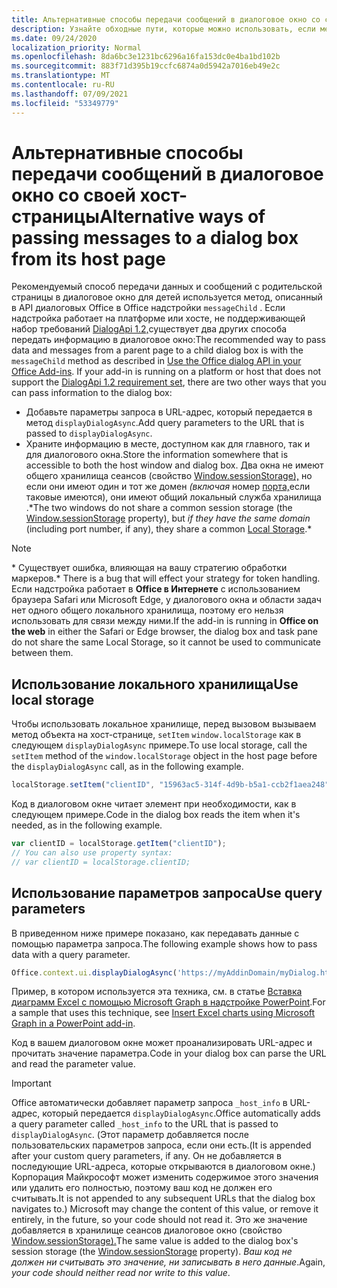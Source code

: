 ```yaml
---
title: Альтернативные способы передачи сообщений в диалоговое окно со своей хост-страницы
description: Узнайте обходные пути, которые можно использовать, если метод messageChild не поддерживается.
ms.date: 09/24/2020
localization_priority: Normal
ms.openlocfilehash: 8da6bc3e1231bc6296a16fa153dc0e4ba1bd102b
ms.sourcegitcommit: 883f71d395b19ccfc6874a0d5942a7016eb49e2c
ms.translationtype: MT
ms.contentlocale: ru-RU
ms.lasthandoff: 07/09/2021
ms.locfileid: "53349779"
---
```

# <a name="alternative-ways-of-passing-messages-to-a-dialog-box-from-its-host-page"></a><span data-ttu-id="1846f-103">Альтернативные способы передачи сообщений в диалоговое окно со своей хост-страницы</span><span class="sxs-lookup"><span data-stu-id="1846f-103">Alternative ways of passing messages to a dialog box from its host page</span></span>

<span data-ttu-id="1846f-104">Рекомендуемый способ передачи данных и сообщений с родительской страницы в диалоговое окно для детей используется метод, описанный в API диалоговых Office в Office надстройки `messageChild` . [](dialog-api-in-office-add-ins.md#pass-information-to-the-dialog-box) Если надстройка работает на платформе или хосте, не поддерживающей набор требований [DialogApi 1.2,](../reference/requirement-sets/dialog-api-requirement-sets.md)существует два других способа передать информацию в диалоговое окно:</span><span class="sxs-lookup"><span data-stu-id="1846f-104">The recommended way to pass data and messages from a parent page to a child dialog box is with the `messageChild` method as described in [Use the Office dialog API in your Office Add-ins](dialog-api-in-office-add-ins.md#pass-information-to-the-dialog-box). If your add-in is running on a platform or host that does not support the [DialogApi 1.2 requirement set](../reference/requirement-sets/dialog-api-requirement-sets.md), there are two other ways that you can pass information to the dialog box:</span></span>

- <span data-ttu-id="1846f-105">Добавьте параметры запроса в URL-адрес, который передается в метод `displayDialogAsync`.</span><span class="sxs-lookup"><span data-stu-id="1846f-105">Add query parameters to the URL that is passed to `displayDialogAsync`.</span></span>
- <span data-ttu-id="1846f-106">Храните информацию в месте, доступном как для главного, так и для диалогового окна.</span><span class="sxs-lookup"><span data-stu-id="1846f-106">Store the information somewhere that is accessible to both the host window and dialog box.</span></span> <span data-ttu-id="1846f-107">Два окна не имеют общего хранилища сеансов (свойство [Window.sessionStorage),](https://developer.mozilla.org/docs/Web/API/Window/sessionStorage) но если они имеют один и тот же домен *(включая* номер [порта,](https://www.w3schools.com/html/html5_webstorage.asp)если таковые имеются), они имеют общий локальный служба хранилища .\*</span><span class="sxs-lookup"><span data-stu-id="1846f-107">The two windows do not share a common session storage (the [Window.sessionStorage](https://developer.mozilla.org/docs/Web/API/Window/sessionStorage) property), but *if they have the same domain* (including port number, if any), they share a common [Local Storage](https://www.w3schools.com/html/html5_webstorage.asp).\*</span></span>


> [!NOTE]
> <span data-ttu-id="1846f-108">\* Существует ошибка, влияющая на вашу стратегию обработки маркеров.</span><span class="sxs-lookup"><span data-stu-id="1846f-108">\* There is a bug that will effect your strategy for token handling.</span></span> <span data-ttu-id="1846f-109">Если надстройка работает в **Office в Интернете** с использованием браузера Safari или Microsoft Edge, у диалогового окна и области задач нет одного общего локального хранилища, поэтому его нельзя использовать для связи между ними.</span><span class="sxs-lookup"><span data-stu-id="1846f-109">If the add-in is running in **Office on the web** in either the Safari or Edge browser, the dialog box and task pane do not share the same Local Storage, so it cannot be used to communicate between them.</span></span>

## <a name="use-local-storage"></a><span data-ttu-id="1846f-110">Использование локального хранилища</span><span class="sxs-lookup"><span data-stu-id="1846f-110">Use local storage</span></span>

<span data-ttu-id="1846f-111">Чтобы использовать локальное хранилище, перед вызовом вызываем метод объекта на хост-странице, `setItem` `window.localStorage` как в следующем `displayDialogAsync` примере.</span><span class="sxs-lookup"><span data-stu-id="1846f-111">To use local storage, call the `setItem` method of the `window.localStorage` object in the host page before the `displayDialogAsync` call, as in the following example.</span></span>

```js
localStorage.setItem("clientID", "15963ac5-314f-4d9b-b5a1-ccb2f1aea248");
```

<span data-ttu-id="1846f-112">Код в диалоговом окне читает элемент при необходимости, как в следующем примере.</span><span class="sxs-lookup"><span data-stu-id="1846f-112">Code in the dialog box reads the item when it's needed, as in the following example.</span></span>

```js
var clientID = localStorage.getItem("clientID");
// You can also use property syntax:
// var clientID = localStorage.clientID;
```

## <a name="use-query-parameters"></a><span data-ttu-id="1846f-113">Использование параметров запроса</span><span class="sxs-lookup"><span data-stu-id="1846f-113">Use query parameters</span></span>

<span data-ttu-id="1846f-114">В приведенном ниже примере показано, как передавать данные с помощью параметра запроса.</span><span class="sxs-lookup"><span data-stu-id="1846f-114">The following example shows how to pass data with a query parameter.</span></span>

```js
Office.context.ui.displayDialogAsync('https://myAddinDomain/myDialog.html?clientID=15963ac5-314f-4d9b-b5a1-ccb2f1aea248');
```

<span data-ttu-id="1846f-115">Пример, в котором используется эта техника, см. в статье [Вставка диаграмм Excel с помощью Microsoft Graph в надстройке PowerPoint](https://github.com/OfficeDev/PowerPoint-Add-in-Microsoft-Graph-ASPNET-InsertChart).</span><span class="sxs-lookup"><span data-stu-id="1846f-115">For a sample that uses this technique, see [Insert Excel charts using Microsoft Graph in a PowerPoint add-in](https://github.com/OfficeDev/PowerPoint-Add-in-Microsoft-Graph-ASPNET-InsertChart).</span></span>

<span data-ttu-id="1846f-116">Код в вашем диалоговом окне может проанализировать URL-адрес и прочитать значение параметра.</span><span class="sxs-lookup"><span data-stu-id="1846f-116">Code in your dialog box can parse the URL and read the parameter value.</span></span>

> [!IMPORTANT]
> <span data-ttu-id="1846f-117">Office автоматически добавляет параметр запроса `_host_info` в URL-адрес, который передается `displayDialogAsync`.</span><span class="sxs-lookup"><span data-stu-id="1846f-117">Office automatically adds a query parameter called `_host_info` to the URL that is passed to `displayDialogAsync`.</span></span> <span data-ttu-id="1846f-118">(Этот параметр добавляется после пользовательских параметров запроса, если они есть.</span><span class="sxs-lookup"><span data-stu-id="1846f-118">(It is appended after your custom query parameters, if any.</span></span> <span data-ttu-id="1846f-119">Он не добавляется в последующие URL-адреса, которые открываются в диалоговом окне.) Корпорация Майкрософт может изменить содержимое этого значения или удалить его полностью, поэтому ваш код не должен его считывать.</span><span class="sxs-lookup"><span data-stu-id="1846f-119">It is not appended to any subsequent URLs that the dialog box navigates to.) Microsoft may change the content of this value, or remove it entirely, in the future, so your code should not read it.</span></span> <span data-ttu-id="1846f-120">Это же значение добавляется в хранилище сеансов диалоговое окно (свойство [Window.sessionStorage).](https://developer.mozilla.org/docs/Web/API/Window/sessionStorage)</span><span class="sxs-lookup"><span data-stu-id="1846f-120">The same value is added to the dialog box's session storage (the [Window.sessionStorage](https://developer.mozilla.org/docs/Web/API/Window/sessionStorage) property).</span></span> <span data-ttu-id="1846f-121">*Ваш код не должен ни считывать это значение, ни записывать в него данные*.</span><span class="sxs-lookup"><span data-stu-id="1846f-121">Again, *your code should neither read nor write to this value*.</span></span>
